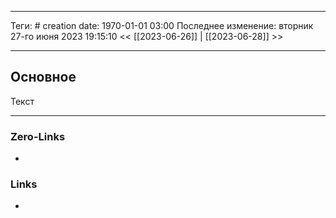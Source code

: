 ___
Теги: #
creation date: 1970-01-01 03:00
Последнее изменение: вторник 27-го июня 2023 19:15:10
<< [[2023-06-26]] | [[2023-06-28]] >> 
___
## Основное

Текст

___
### Zero-Links
- 

### Links
- 

